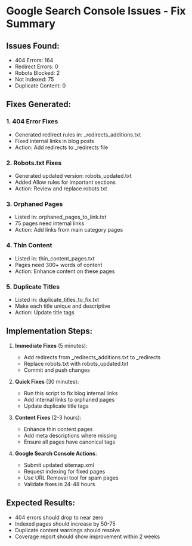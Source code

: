 
# Google Search Console Issues - Fix Summary

## Issues Found:
- 404 Errors: 164
- Redirect Errors: 0
- Robots Blocked: 2
- Not Indexed: 75
- Duplicate Content: 0

## Fixes Generated:

### 1. 404 Error Fixes
- Generated redirect rules in: _redirects_additions.txt
- Fixed internal links in blog posts
- Action: Add redirects to _redirects file

### 2. Robots.txt Fixes
- Generated updated version: robots_updated.txt
- Added Allow rules for important sections
- Action: Review and replace robots.txt

### 3. Orphaned Pages
- Listed in: orphaned_pages_to_link.txt
- 75 pages need internal links
- Action: Add links from main category pages

### 4. Thin Content
- Listed in: thin_content_pages.txt
- Pages need 300+ words of content
- Action: Enhance content on these pages

### 5. Duplicate Titles
- Listed in: duplicate_titles_to_fix.txt
- Make each title unique and descriptive
- Action: Update title tags

## Implementation Steps:

1. **Immediate Fixes** (5 minutes):
   - Add redirects from _redirects_additions.txt to _redirects
   - Replace robots.txt with robots_updated.txt
   - Commit and push changes

2. **Quick Fixes** (30 minutes):
   - Run this script to fix blog internal links
   - Add internal links to orphaned pages
   - Update duplicate title tags

3. **Content Fixes** (2-3 hours):
   - Enhance thin content pages
   - Add meta descriptions where missing
   - Ensure all pages have canonical tags

4. **Google Search Console Actions**:
   - Submit updated sitemap.xml
   - Request indexing for fixed pages
   - Use URL Removal tool for spam pages
   - Validate fixes in 24-48 hours

## Expected Results:
- 404 errors should drop to near zero
- Indexed pages should increase by 50-75
- Duplicate content warnings should resolve
- Coverage report should show improvement within 2 weeks
